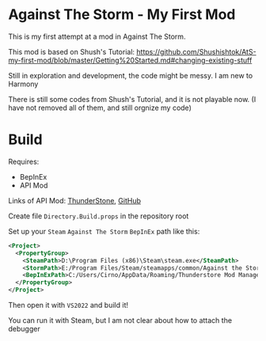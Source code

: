 # Against The Storm - My First Mod

This is my first attempt at a mod in Against The Storm.

This mod is based on Shush's Tutorial:
https://github.com/Shushishtok/AtS-my-first-mod/blob/master/Getting%20Started.md#changing-existing-stuff

Still in exploration and development, the code might be messy. 
I am new to Harmony 

There is still some codes from Shush's Tutorial, and it is not playable now. (I have not removed all of them, and still orgnize my code)

# Build

Requires:
- BepInEx
- API Mod 

Links of API Mod: [ThunderStone](https://thunderstore.io/c/against-the-storm/p/ATS_API_Devs/API/), [GitHub](https://github.com/JamesVeug/AgainstTheStormAPI)

Create file `Directory.Build.props` in the repository root

Set up your `Steam` `Against The Storm` `BepInEx` path like this:
```xml
<Project>
  <PropertyGroup>
    <SteamPath>D:\Program Files (x86)\Steam\steam.exe</SteamPath>
    <StormPath>E:/Program Files/Steam/steamapps/common/Against the Storm</StormPath>
    <BepInExPath>C:/Users/Cirno/AppData/Roaming/Thunderstore Mod Manager/DataFolder/AgainstTheStorm/profiles/Default</BepInExPath>
  </PropertyGroup>
</Project>
```

Then open it with `VS2022` and build it!

You can run it with Steam, but I am not clear about how to attach the debugger
